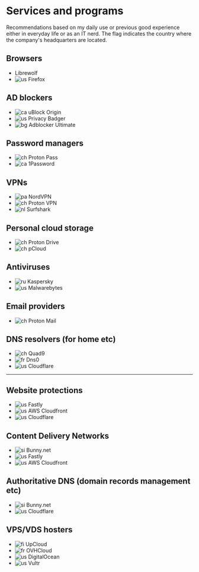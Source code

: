 # Services and programs
Recommendations based on my daily use or previous good experience either in everyday life or as an IT nerd.
The flag indicates the country where the company's headquarters are located.


## Browsers
- Librewolf
- ![us](https://check-host.net/images/flags/us.png) Firefox

## AD blockers
- ![ca](https://check-host.net/images/flags/ca.png) uBlock Origin
- ![us](https://check-host.net/images/flags/us.png) Privacy Badger
- ![bg](https://check-host.net/images/flags/bg.png) Adblocker Ultimate

## Password managers
- ![ch](https://check-host.net/images/flags/ch.png) Proton Pass
- ![ca](https://check-host.net/images/flags/ca.png) 1Password

## VPNs
- ![pa](https://check-host.net/images/flags/pa.png) NordVPN
- ![ch](https://check-host.net/images/flags/ch.png) Proton VPN
- ![nl](https://check-host.net/images/flags/nl.png) Surfshark

## Personal cloud storage
- ![ch](https://check-host.net/images/flags/ch.png) Proton Drive
- ![ch](https://check-host.net/images/flags/ch.png) pCloud

## Antiviruses
- ![ru](https://check-host.net/images/flags/ru.png) Kaspersky
- ![us](https://check-host.net/images/flags/us.png) Malwarebytes

## Email providers
- ![ch](https://check-host.net/images/flags/ch.png) Proton Mail

## DNS resolvers (for home etc)
- ![ch](https://check-host.net/images/flags/ch.png) Quad9
- ![fr](https://check-host.net/images/flags/fr.png) Dns0
- ![us](https://check-host.net/images/flags/us.png) Cloudflare

<hr>

## Website protections
- ![us](https://check-host.net/images/flags/us.png) Fastly
- ![us](https://check-host.net/images/flags/us.png) AWS Cloudfront
- ![us](https://check-host.net/images/flags/us.png) Cloudflare

## Content Delivery Networks
- ![si](https://check-host.net/images/flags/si.png) Bunny.net
- ![us](https://check-host.net/images/flags/us.png) Fastly
- ![us](https://check-host.net/images/flags/us.png) AWS Cloudfront

## Authoritative DNS (domain records management etc)
- ![si](https://check-host.net/images/flags/si.png) Bunny.net
- ![us](https://check-host.net/images/flags/us.png) Cloudflare

## VPS/VDS hosters
- ![fi](https://check-host.net/images/flags/fi.png) UpCloud
- ![fr](https://check-host.net/images/flags/fr.png) OVHCloud
- ![us](https://check-host.net/images/flags/us.png) DigitalOcean
- ![us](https://check-host.net/images/flags/us.png) Vultr

